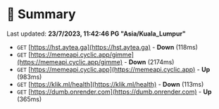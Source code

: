 # 📖 Summary
Last updated: **23/7/2023, 11:42:46 PG "Asia/Kuala_Lumpur"**

- `GET` [https://hst.aytea.ga](https://hst.aytea.ga) - **Down** (118ms)
- `GET` [https://memeapi.cyclic.app/gimme](https://memeapi.cyclic.app/gimme) - **Down** (2174ms)
- `GET` [https://memeapi.cyclic.app](https://memeapi.cyclic.app) - **Up** (983ms)
- `GET` [https://klik.ml/health](https://klik.ml/health) - **Down** (113ms)
- `GET` [https://dumb.onrender.com](https://dumb.onrender.com) - **Up** (365ms)
